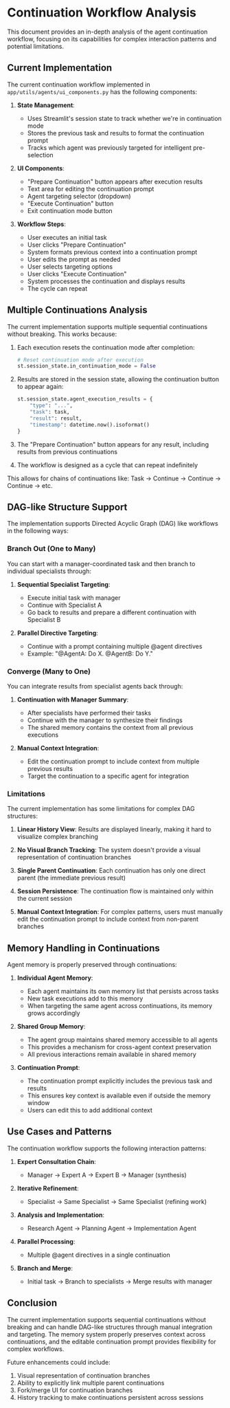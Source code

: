 # Continuation Workflow Analysis

This document provides an in-depth analysis of the agent continuation workflow, focusing on its capabilities for complex interaction patterns and potential limitations.

## Current Implementation

The current continuation workflow implemented in `app/utils/agents/ui_components.py` has the following components:

1. **State Management**:
   - Uses Streamlit's session state to track whether we're in continuation mode
   - Stores the previous task and results to format the continuation prompt
   - Tracks which agent was previously targeted for intelligent pre-selection

2. **UI Components**:
   - "Prepare Continuation" button appears after execution results
   - Text area for editing the continuation prompt
   - Agent targeting selector (dropdown)
   - "Execute Continuation" button 
   - Exit continuation mode button

3. **Workflow Steps**:
   - User executes an initial task
   - User clicks "Prepare Continuation"
   - System formats previous context into a continuation prompt
   - User edits the prompt as needed
   - User selects targeting options
   - User clicks "Execute Continuation"
   - System processes the continuation and displays results
   - The cycle can repeat

## Multiple Continuations Analysis

The current implementation supports multiple sequential continuations without breaking. This works because:

1. Each execution resets the continuation mode after completion:
   ```python
   # Reset continuation mode after execution
   st.session_state.in_continuation_mode = False
   ```

2. Results are stored in the session state, allowing the continuation button to appear again:
   ```python
   st.session_state.agent_execution_results = {
       "type": "...",
       "task": task,
       "result": result,
       "timestamp": datetime.now().isoformat()
   }
   ```

3. The "Prepare Continuation" button appears for any result, including results from previous continuations

4. The workflow is designed as a cycle that can repeat indefinitely

This allows for chains of continuations like: Task → Continue → Continue → Continue → etc.

## DAG-like Structure Support

The implementation supports Directed Acyclic Graph (DAG) like workflows in the following ways:

### Branch Out (One to Many)

You can start with a manager-coordinated task and then branch to individual specialists through:

1. **Sequential Specialist Targeting**:
   - Execute initial task with manager
   - Continue with Specialist A
   - Go back to results and prepare a different continuation with Specialist B
   
2. **Parallel Directive Targeting**:
   - Continue with a prompt containing multiple @agent directives
   - Example: "@AgentA: Do X. @AgentB: Do Y."

### Converge (Many to One)

You can integrate results from specialist agents back through:

1. **Continuation with Manager Summary**:
   - After specialists have performed their tasks
   - Continue with the manager to synthesize their findings
   - The shared memory contains the context from all previous executions

2. **Manual Context Integration**:
   - Edit the continuation prompt to include context from multiple previous results
   - Target the continuation to a specific agent for integration

### Limitations

The current implementation has some limitations for complex DAG structures:

1. **Linear History View**: Results are displayed linearly, making it hard to visualize complex branching
   
2. **No Visual Branch Tracking**: The system doesn't provide a visual representation of continuation branches
   
3. **Single Parent Continuation**: Each continuation has only one direct parent (the immediate previous result)
   
4. **Session Persistence**: The continuation flow is maintained only within the current session
   
5. **Manual Context Integration**: For complex patterns, users must manually edit the continuation prompt to include context from non-parent branches

## Memory Handling in Continuations

Agent memory is properly preserved through continuations:

1. **Individual Agent Memory**: 
   - Each agent maintains its own memory list that persists across tasks
   - New task executions add to this memory
   - When targeting the same agent across continuations, its memory grows accordingly

2. **Shared Group Memory**:
   - The agent group maintains shared memory accessible to all agents
   - This provides a mechanism for cross-agent context preservation
   - All previous interactions remain available in shared memory

3. **Continuation Prompt**:
   - The continuation prompt explicitly includes the previous task and results
   - This ensures key context is available even if outside the memory window
   - Users can edit this to add additional context

## Use Cases and Patterns

The continuation workflow supports the following interaction patterns:

1. **Expert Consultation Chain**:
   - Manager → Expert A → Expert B → Manager (synthesis)
   
2. **Iterative Refinement**:
   - Specialist → Same Specialist → Same Specialist (refining work)
   
3. **Analysis and Implementation**:
   - Research Agent → Planning Agent → Implementation Agent
   
4. **Parallel Processing**:
   - Multiple @agent directives in a single continuation

5. **Branch and Merge**:
   - Initial task → Branch to specialists → Merge results with manager

## Conclusion

The current implementation supports sequential continuations without breaking and can handle DAG-like structures through manual integration and targeting. The memory system properly preserves context across continuations, and the editable continuation prompt provides flexibility for complex workflows.

Future enhancements could include:
1. Visual representation of continuation branches
2. Ability to explicitly link multiple parent continuations
3. Fork/merge UI for continuation branches
4. History tracking to make continuations persistent across sessions 